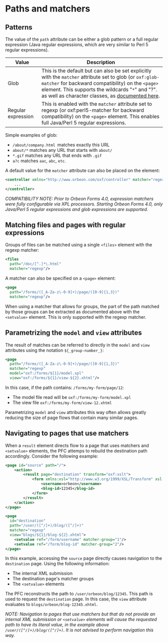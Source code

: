 # Paths and matchers

<!-- toc -->

## Patterns

The value of the `path` attribute can be either a glob pattern or a full regular expression (Java regular expressions, which are very similar to Perl 5 regular expressions).

| Value |  Description |
|---|---|
| Glob |  This is the default but can also be set explicitly with the  `matcher` attribute set to glob (or `oxf:glob-matcher` for backward compatibility) on the `<page>` element. This supports the wildcards "`*`" and "?". as well as character classes, as [documented here][21].|
|Regular expression|This is enabled with the  `matcher` attribute set to regexp (or oxf:perl5-matcher for backward compatibility) on the `<page>` element. This enables full Java/Perl 5 regular expressions.|

Simple examples of glob:

* `/about/company.html `matches exactly this URL
* `about/*` matches any URL that starts with `about/`
* `*.gif` matches any URL that ends with `.gif`
* `a?c` matches `aac`, `abc`, `etc`.
  
A default value for the `matcher` attribute can also be placed on the element:

```xml
<controller xmlns="http://www.orbeon.com/oxf/controller" matcher="regexp">
    ...
</controller>
```

_COMPATIBILITY NOTE: Prior to Orbeon Forms 4.0, expression matchers were fully configurable via XPL processors. Starting Orbeon Forms 4.0, only Java/Perl 5 regular expressions and glob expressions are supported._

## Matching files and pages with regular expressions

Groups of files can be matched using a single `<files>` element with the regexp matcher:

```xml
<files
  path="/doc/[^.]*\.html"
  matcher="regexp"/>
```

A matcher can also be specified on a `<page>` element:

```xml
<page
  path="/forms/([_A-Za-z\-0-9]+)/page/([0-9]{1,3})"
  matcher="regexp"/>
```

When using a matcher that allows for groups, the part of the path matched by those groups can be extracted as documented above with the `<setvalue>` element. This is only supported with the regexp matcher.

## Parametrizing the `model` and `view` attributes

The result of matches can be referred to directly in the `model` and `view` attributes using the notation `${_group-number_}`:

```xml
<page
  path="/forms/([_A-Za-z\-0-9]+)/page/([0-9]{1,3})"
  matcher="regexp"
  model="oxf:/forms/${1}/model.xpl"
  view="oxf:/forms/${1}/view-${2}.xhtml"/>
```

In this case, if the path contains: `/forms/my-form/page/12`:

* The model file read will be `oxf:/forms/my-form/model.xpl`
* The view file `oxf:/forms/my-form/view-12.xhtml`

Parametrizing `model` and `view` attributes this way often allows greatly reducing the size of page flows that contain many similar pages.

## Navigating to pages that use matchers

When a `result` element directs flow to a page that uses matchers and `<setvalue>` elements, the PFC attemps to rebuild the destination path accordingly. Consider the following example:

```xml
<page id="source" path="/">
    <action>
        <result page="destination" transform="oxf:xslt">
            <form xmlns:xsl="http://www.w3.org/1999/XSL/Transform" xsl:version="2.0">
                <username>orbeon</username>
                <blog-id>12345</blog-id>
            </form>
        </result>
    </action>
</page>
```

```xml
<page
  id="destination"
  path="/user/([^/]+)/blog/([^/]+)"
  matcher="regexp"
  view="blogs/${1}/blog-${2}.xhtml">
    <setvalue ref="/form/username" matcher-group="1"/>
    <setvalue ref="/form/blog-id" matcher-group="2"/>
</page>
```

In this example, accessing the `source` page directly causes navigation to the `destination` page. Using the following information:

* The internal XML submission
* The destination page's matcher groups
* The `<setvalue>` elements

The PFC reconstructs the path to `/user/orbeon/blog/12345`. This path is used to request the `destination` page. In this case, the `view` attribute evaluates to `blogs/orbeon/blog-12345.xhtml`.

_NOTE: Navigation to pages that use matchers but that do not provide an internal XML submission or `<setvalue>` elements will cause the requested path to have its literal value, in the example above `/user/([^/]+)/blog/([^/]+)`. It is not advised to perform navigation this way._

[21]: https://svn.apache.org/repos/asf/jakarta/oro/tags/oro-2.0.9-dev-1/docs/api/org/apache/oro/text/GlobCompiler.html
